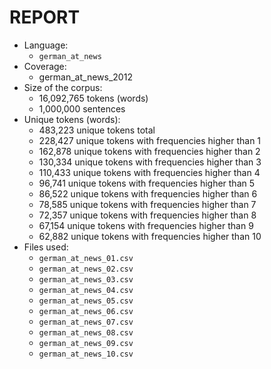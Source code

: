 # REPORT

- Language:
	 - `german_at_news`
- Coverage:
	 - german_at_news_2012
- Size of the corpus: 
	 - 16,092,765 tokens (words)
	 - 1,000,000 sentences
- Unique tokens (words): 
	 - 483,223 unique tokens total
	 - 228,427 unique tokens with frequencies higher than 1
	 - 162,878 unique tokens with frequencies higher than 2
	 - 130,334 unique tokens with frequencies higher than 3
	 - 110,433 unique tokens with frequencies higher than 4
	 - 96,741 unique tokens with frequencies higher than 5
	 - 86,522 unique tokens with frequencies higher than 6
	 - 78,585 unique tokens with frequencies higher than 7
	 - 72,357 unique tokens with frequencies higher than 8
	 - 67,154 unique tokens with frequencies higher than 9
	 - 62,882 unique tokens with frequencies higher than 10
- Files used:
	 - `german_at_news_01.csv`
	 - `german_at_news_02.csv`
	 - `german_at_news_03.csv`
	 - `german_at_news_04.csv`
	 - `german_at_news_05.csv`
	 - `german_at_news_06.csv`
	 - `german_at_news_07.csv`
	 - `german_at_news_08.csv`
	 - `german_at_news_09.csv`
	 - `german_at_news_10.csv`

